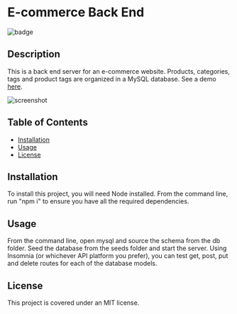 # E-commerce Back End
  ![badge](https://img.shields.io/badge/license-MIT-blue.svg)
  ## Description
  This is a back end server for an e-commerce website. Products, categories, tags and product tags are organized in a MySQL database.  See a demo  <a href="https://drive.google.com/file/d/1fDp3Yi7QJKReoEp4dBqpCdK34R5El3no/view" target="_blank">here</a>.

  ![screenshot]()

  ## Table of Contents
  * <a href="#installation">Installation</a>
  * <a href="#usage">Usage</a>
  * <a href="#license">License</a>

  ## Installation
  To install this project, you will need Node installed. From the command line, run "npm i" to ensure you have all the required dependencies. 
  ## Usage
  From the command line, open mysql and source the schema from the db folder. Seed the database from the seeds folder and start the server. Using Insomnia (or whichever API platform you prefer), you can test get, post, put and delete routes for each of the database models. 
  ## License
  This project is covered under an MIT license. 